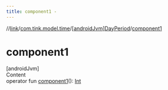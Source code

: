 ```yaml
---
title: component1 -
---
```

//[link](../../index.md)/[com.tink.model.time](../index.md)/[[androidJvm]DayPeriod](index.md)/[component1](component1.md)



# component1  
[androidJvm]  
Content  
operator fun [component1](component1.md)(): [Int](https://kotlinlang.org/api/latest/jvm/stdlib/kotlin/-int/index.html)  



